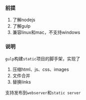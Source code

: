 ### 前提

1. 了解nodejs
2. 了解gulp
3. 兼容linux和mac，不支持windows

### 说明

`gulp`构建`static`项目的脚手架，实现了

1. 压缩html、js、css、images
2. 文件合并
3. 替换links

支持发布到`webserver`和`static server`